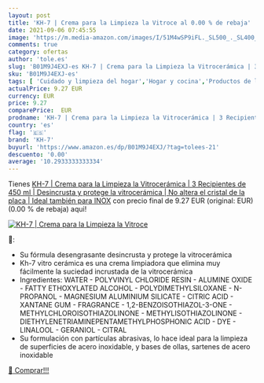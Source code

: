 ```yaml
---
layout: post
title: 'KH-7 | Crema para la Limpieza la Vitroce al 0.00 % de rebaja'
date: 2021-09-06 07:45:55
image: 'https://m.media-amazon.com/images/I/51M4wSP9iFL._SL500_._SL400_.jpg'
comments: true
category: ofertas
author: 'tole.es'
slug: 'B01M9J4EXJ-es KH-7 | Crema para la Limpieza la Vitrocerámica | 3...'
sku: 'B01M9J4EXJ-es'
tags: [ 'Cuidado y limpieza del hogar','Hogar y cocina','Productos de limpieza para el hogar','Salud y cuidado personal','kh-7', ]
actualPrice: 9.27 EUR
currency: EUR
price: 9.27
comparePrice:  EUR
prodname: 'KH-7 | Crema para la Limpieza la Vitrocerámica | 3 Recipientes de 450 ml | Desincrusta y protege la vitrocerámica | No altera el cristal de la placa | Ideal también para INOX'
country: 'es'
flag: '🇪🇸'
brand: 'KH-7'
buyurl: 'https://www.amazon.es/dp/B01M9J4EXJ/?tag=tolees-21'
descuento: '0.00'
average: '10.2933333333334'
---
```


Tienes [KH-7 | Crema para la Limpieza la Vitrocerámica | 3 Recipientes de 450 ml | Desincrusta y protege la vitrocerámica | No altera el cristal de la placa | Ideal también para INOX](https://www.amazon.es/dp/B01M9J4EXJ/?tag=tolees-21) con precio final de  9.27 EUR (original:  EUR) (0.00 %  de rebaja) aqui!

[![KH-7 | Crema para la Limpieza la Vitroce](https://m.media-amazon.com/images/I/51M4wSP9iFL._SL500_._SL400_.jpg)](https://www.amazon.es/dp/B01M9J4EXJ/?tag=tolees-21)

🔎:

- Su fórmula desengrasante desincrusta y protege la vitrocerámica
- Kh-7 vitro cerámica es una crema limpiadora que elimina muy fácilmente la suciedad incrustada de la vitrocerámica
- Ingredientes: WATER - POLYVINYL CHLORIDE RESIN - ALUMINE OXIDE - FATTY ETHOXYLATED ALCOHOL - POLYDIMETHYLSILOXANE - N-PROPANOL - MAGNESIUM ALUMINIUM SILICATE - CITRIC ACID - XANTANE GUM - FRAGRANCE - 1,2-BENZOISOTHIAZOL-3-ONE - METHYLCHLOROISOTHIAZOLINONE - METHYLISOTHIAZOLINONE - DIETHYLENETRIAMINEPENTAMETHYLPHOSPHONIC ACID - DYE - LINALOOL - GERANIOL - CITRAL
- Su formulación con partículas abrasivas, lo hace ideal para la limpieza de superficies de acero inoxidable, y bases de ollas, sartenes de acero inoxidable

[🛒 Comprar!!!](https://www.amazon.es/dp/B01M9J4EXJ/?tag=tolees-21)
